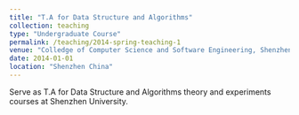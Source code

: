 ```yaml
---
title: "T.A for Data Structure and Algorithms"
collection: teaching
type: "Undergraduate Course"
permalink: /teaching/2014-spring-teaching-1
venue: "Colledge of Computer Science and Software Engineering, Shenzhen University"
date: 2014-01-01
location: "Shenzhen China"
---
```


Serve as T.A for Data Structure and Algorithms theory and experiments courses at Shenzhen University.